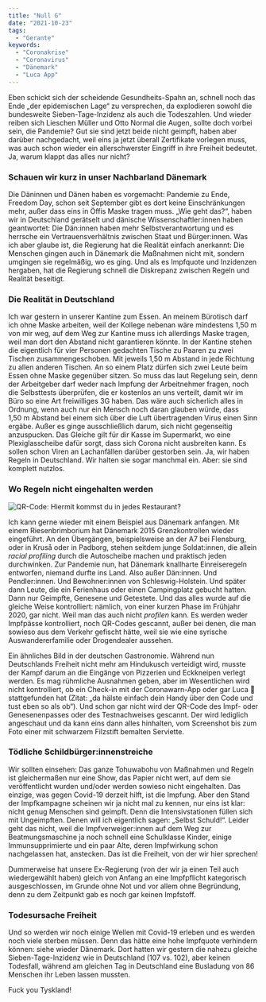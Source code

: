 ```yaml
---
title: "Null G"
date: "2021-10-23"
tags:
  - "Gerante"
keywords:
  - "Coronakrise"
  - "Coronavirus"
  - "Dänemark"
  - "Luca App"
---
```


Eben schickt sich der scheidende Gesundheits-Spahn an, schnell noch das Ende „der epidemischen Lage“ zu versprechen, da explodieren sowohl die bundesweite Sieben-Tage-Inzidenz als auch die Todeszahlen. Und wieder reiben sich Lieschen Müller und Otto Normal die Augen, sollte doch vorbei sein, die Pandemie? Gut sie sind jetzt beide nicht geimpft, haben aber darüber nachgedacht, weil eins ja jetzt überall Zertifikate vorlegen muss, was auch schon wieder ein allerschwerster Eingriff in ihre Freiheit bedeutet. Ja, warum klappt das alles nur nicht?

### Schauen wir kurz in unser Nachbarland Dänemark

Die Däninnen und Dänen haben es vorgemacht: Pandemie zu Ende, Freedom Day, schon seit September gibt es dort keine Einschränkungen mehr, außer dass eins in Öffis Maske tragen muss. „Wie geht das?“, haben wir in Deutschland gerätselt und dänische Wissenschaftler:innen haben geantwortet: Die Dän:innen haben mehr Selbstverantwortung und es herrsche ein Vertrauensverhältnis zwischen Staat und Bürger:innen. Was ich aber glaube ist, die Regierung hat die Realität einfach anerkannt: Die Menschen gingen auch in Dänemark die Maßnahmen nicht mit, sondern umgingen sie regelmäßig, wo es ging. Und als es Impfquote und Inzidenzen hergaben, hat die Regierung schnell die Diskrepanz zwischen Regeln und Realität beseitigt.

### Die Realität in Deutschland

Ich war gestern in unserer Kantine zum Essen. An meinem Bürotisch darf ich ohne Maske arbeiten, weil der Kollege nebenan wäre mindestens 1,50 m von mir weg, auf dem Weg zur Kantine muss ich allerdings Maske tragen, weil man dort den Abstand nicht garantieren könnte. In der Kantine stehen die eigentlich für vier Personen gedachten Tische zu Paaren zu zwei Tischen zusammengeschoben. Mit jeweils 1,50 m Abstand in jede Richtung zu allen anderen Tischen. An so einem Platz dürfen sich zwei Leute beim Essen ohne Maske gegenüber sitzen. So muss das laut Regelung sein, denn der Arbeitgeber darf weder nach Impfung der Arbeitnehmer fragen, noch die Selbsttests überprüfen, die er kostenlos an uns verteilt, damit wir im Büro so eine Art freiwilliges 3G haben. Das wäre auch sicherlich alles in Ordnung, wenn auch nur ein Mensch noch daran glauben würde, dass 1,50 m Abstand bei einem sich über die Luft übertragenden Virus einen Sinn ergäbe. Außer es ginge ausschließlich darum, sich nicht gegenseitig anzuspucken. Das Gleiche gilt für dir Kasse im Supermarkt, wo eine Plexiglasscheibe dafür sorgt, dass sich Corona nicht ausbreiten kann. Es sollen schon Viren an Lachanfällen darüber gestorben sein. Ja, wir haben Regeln in Deutschland. Wir halten sie sogar manchmal ein. Aber: sie sind komplett nutzlos.

### Wo Regeln nicht eingehalten werden

![QR-Code: Hiermit kommst du in jedes Restaurant?](/img/8C47A211-23E1-4B10-810E-2F4E02CFEA56_4_5005_c.jpeg)

Ich kann gerne wieder mit einem Beispiel aus Dänemark anfangen. Mit einem Riesenbrimborium hat Dänemark 2015 Grenzkontrollen wieder eingeführt. An den Übergängen, beispielsweise an der A7 bei Flensburg, oder in Kruså oder in Padborg, stehen seitdem junge Soldat:innen, die allein _racial profiling_ durch die Autoscheibe machen und praktisch jeden durchwinken. Zur Pandemie nun, hat Dänemark knallharte Einreiseregeln entworfen, niemand durfte ins Land. Also außer Dän:innen. Und Pendler:innen. Und Bewohner:innen von Schleswig-Holstein. Und später dann Leute, die ein Ferienhaus oder einen Campingplatz gebucht hatten. Dann nur Geimpfte, Genesene und Getestete. Und das alles wurde auf die gleiche Weise kontrolliert: nämlich, von einer kurzen Phase im Frühjahr 2020, gar nicht. Weil man das auch nicht _profilen_ kann. Es werden weder Impfpässe kontrolliert, noch QR-Codes gescannt, außer bei denen, die man sowieso aus dem Verkehr gefischt hätte, weil sie wie eine syrische Auswandererfamilie oder Drogendealer aussehen.

Ein ähnliches Bild in der deutschen Gastronomie. Während nun Deutschlands Freiheit nicht mehr am Hindukusch verteidigt wird, musste der Kampf darum an die Eingänge von Pizzerien und Eckkneipen verlegt werden. Es mag rühmliche Ausnahmen geben, aber im Wesentlichen wird nicht kontrolliert, ob ein Check-in mit der Coronawarn-App oder gar Luca 🤮 stattgefunden hat (Zitat: „da hälste einfach dein Handy über den Code und tust eben so als ob“). Und schon gar nicht wird der QR-Code des Impf- oder Genesenenpasses oder des Testnachweises gescannt. Der wird lediglich angeschaut und da kann eins dann alles hinhalten, vom Screenshot bis zum Foto einer mit schwarzem Filzstift bemalten Serviette.

### Tödliche Schildbürger:innenstreiche

Wir sollten einsehen: Das ganze Tohuwabohu von Maßnahmen und Regeln ist gleichermaßen nur eine Show, das Papier nicht wert, auf dem sie veröffentlicht wurden und/oder werden sowieso nicht eingehalten. Das einzige, was gegen Covid-19 derzeit hilft, ist die Impfung. Aber den Stand der Impfkampagne scheinen wir ja nicht mal zu kennen, nur eins ist klar: nicht genug Menschen sind geimpft. Denn die Intensivstationen füllen sich mit Ungeimpften. Denen will ich eigentlich sagen: „Selbst Schuld!“. Leider geht das nicht, weil die Impfverweiger:innen auf dem Weg zur Beatmungsmaschine ja noch schnell eine Schulklasse Kinder, einige Immunsupprimierte und ein paar Alte, deren Impfwirkung schon nachgelassen hat, anstecken. Das ist die Freiheit, von der wir hier sprechen!

Dummerweise hat unsere Ex-Regierung (von der wir ja einen Teil auch wiedergewählt haben) gleich von Anfang an eine Impfpflicht kategorisch ausgeschlossen, im Grunde ohne Not und vor allem ohne Begründung, denn zu dem Zeitpunkt gab es noch gar keinen Impfstoff.

### Todesursache Freiheit

Und so werden wir noch einige Wellen mit Covid-19 erleben und es werden noch viele sterben müssen. Denn das hätte eine hohe Impfquote verhindern können: siehe wieder Dänemark. Dort hatten wir gestern die nahezu gleiche Sieben-Tage-Inzidenz wie in Deutschland (107 vs. 102), aber keinen Todesfall, während am gleichen Tag in Deutschland eine Busladung von 86 Menschen ihr Leben lassen mussten.

Fuck you Tyskland!
